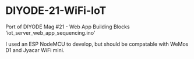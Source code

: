 # DIYODE-21-WiFi-IoT
Port of DIYODE Mag #21 - Web App Building Blocks 'iot_server_web_app_sequencing.ino'

I used an ESP NodeMCU to develop, but should be compatable with WeMos D1 and Jyacar WiFi mini.
